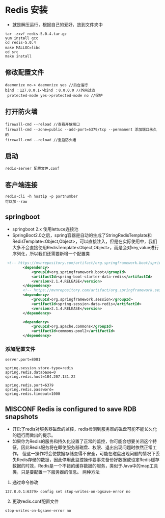 # Redis 安装
- 就是解压运行，根据自己的爱好，放到文件夹中
```
tar -zxvf redis-5.0.4.tar.gz
yum install gcc
cd redis-5.0.4
make MALLOC=libc　　
cd src
make install
```
## 修改配置文件
```
daemonize no-> daemonize yes //后台运行
bind ：127.0.0.1->bind ：0.0.0.0 //外网过滤
 protected-mode yes->protected-mode no //保护
```
## 打开防火墙
```
firewall-cmd --reload //查看开放端口
firewall-cmd --zone=public --add-port=6379/tcp --permanent 添加端口永久的
firewall-cmd --reload //重启防火墙
```

## 启动
```
redis-server 配置文件.conf
```
## 客户端连接
```
redis-cli -h hostip -p portnumber 
可以加--raw
```
## springboot 
- springboot 2.x 使用lettuce连接池
- SpringBoot2.0之后，spring容器是自动的生成了StringRedisTemplate和RedisTemplate<Object,Object>，可以直接注入，但是在实际使用中，我们大多不会直接使用RedisTemplate<Object,Object>，而是会对key,value进行序列化，所以我们还需要新增一个配置类
``` xml
 <!-- https://mvnrepository.com/artifact/org.springframework.boot/spring-boot-starter-data-redis -->
        <dependency>
            <groupId>org.springframework.boot</groupId>
            <artifactId>spring-boot-starter-data-redis</artifactId>
            <version>2.1.4.RELEASE</version>
        </dependency>
        <!-- https://mvnrepository.com/artifact/org.springframework.session/spring-session-data-redis -->
        <dependency>
            <groupId>org.springframework.session</groupId>
            <artifactId>spring-session-data-redis</artifactId>
            <version>2.1.4.RELEASE</version>
        </dependency>

        <dependency>
            <groupId>org.apache.commons</groupId>
            <artifactId>commons-pool2</artifactId>
        </dependency>
```  
### 添加配置文件
``` properties
server.port=8081

spring.session.store-type=redis
spring.redis.database=0
spring.redis.host=104.207.131.22

spring.redis.port=6379
spring.redis.password=
spring.redis.timeout=1000

```

## MISCONF Redis is configured to save RDB snapshots
- 开启了redis对服务器磁盘的监控，redis检测到服务器的磁盘可能不能长久化的运行而做出的提示。
- 如果你为Redis的服务和持久化设置了正常的监控，你可能会想要关闭这个特征，因此Redis服务将在即使服务器磁盘、权限、退出出现问题时依然正常工作。
但这一操作将会使数据存储变得不安全，可能在磁盘出现问题的情况下丢失Redis存储的数据，因此停用此监控操作要事先备份好数据或设定Redis缓存数据的时效，Redis是一个不错的缓存数据的服务，类似于Java中的map工具类，只是要配置一下服务器的信息。
两种方法
1. 通过命令修改
```
127.0.0.1:6379> config set stop-writes-on-bgsave-error no
```
2. 更改redis.conf配置文件
```
stop-writes-on-bgsave-error no
```
